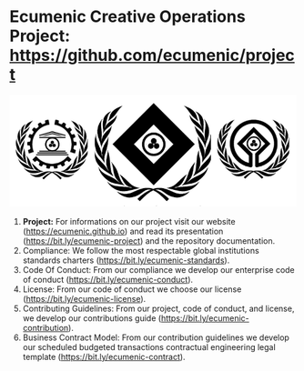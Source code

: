 # Ecumenic Creative Operations Project: https://github.com/ecumenic/project
![Our Logo](https://github.com/ecumenic/project/blob/master/Ecumenic%20Creative%20Operations%20Logo.png)
1. **Project:** For informations on our project visit our website (https://ecumenic.github.io) and read its presentation (https://bit.ly/ecumenic-project) and the repository documentation.
2. Compliance: We follow the most respectable global institutions standards charters (https://bit.ly/ecumenic-standards).
3. Code Of Conduct: From our compliance we develop our enterprise code of conduct (https://bit.ly/ecumenic-conduct).
4. License: From our code of conduct we choose our license (https://bit.ly/ecumenic-license).
5. Contributing Guidelines: From our project, code of conduct, and license, we develop our contributions guide (https://bit.ly/ecumenic-contribution).
6. Business Contract Model: From our contribution guidelines we develop our scheduled budgeted transactions contractual engineering legal template (https://bit.ly/ecumenic-contract).
